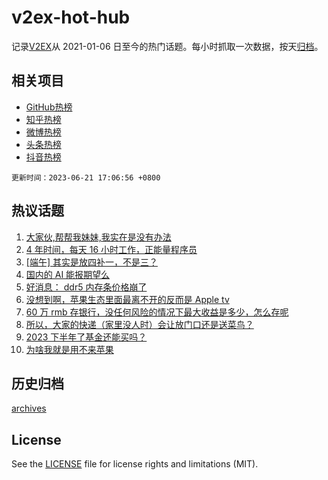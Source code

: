 # v2ex-hot-hub

 记录[V2EX](https://www.v2ex.com/)从 2021-01-06 日至今的热门话题。每小时抓取一次数据，按天[归档](archives)。
 
 ## 相关项目

- [GitHub热榜](https://github.com/lonnyzhang423/github-hot-hub)
- [知乎热榜](https://github.com/lonnyzhang423/zhihu-hot-hub)
- [微博热榜](https://github.com/lonnyzhang423/weibo-hot-hub)
- [头条热榜](https://github.com/lonnyzhang423/toutiao-hot-hub)
- [抖音热榜](https://github.com/lonnyzhang423/douyin-hot-hub)


 `更新时间：2023-06-21 17:06:56 +0800`

## 热议话题

1. [大家伙,帮帮我妹妹,我实在是没有办法](https://www.v2ex.com/t/950534)
1. [4 年时间，每天 16 小时工作，正能量程序员](https://www.v2ex.com/t/950500)
1. [[端午] 其实是放四补一，不是三？](https://www.v2ex.com/t/950535)
1. [国内的 AI 能报期望么](https://www.v2ex.com/t/950515)
1. [好消息： ddr5 内存条价格崩了](https://www.v2ex.com/t/950540)
1. [没想到啊，苹果生态里面最离不开的反而是 Apple tv](https://www.v2ex.com/t/950527)
1. [60 万 rmb 存银行，没任何风险的情况下最大收益是多少，怎么存呢](https://www.v2ex.com/t/950544)
1. [所以，大家的快递（家里没人时）会让放门口还是送菜鸟？](https://www.v2ex.com/t/950521)
1. [2023 下半年了基金还能买吗？](https://www.v2ex.com/t/950509)
1. [为啥我就是用不来苹果](https://www.v2ex.com/t/950641)

## 历史归档

[archives](archives)

## License

See the [LICENSE](LICENSE) file for license rights and limitations (MIT).
